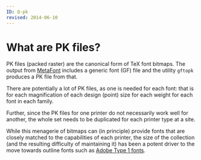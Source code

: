 ```yaml
---
ID: Q-pk
revised: 2014-06-10
---
```

# What are PK files?

PK files (packed raster) are the canonical form of TeX font
bitmaps.  The output from [MetaFont](./FAQ-useMF.html) includes a generic
font (GF) file and the utility `gftopk` produces a
PK file from that.

There are potentially a lot of PK files, as one
is needed for each font: that is for each magnification of each
design (point) size for each weight for each font in each family.

Further, since the PK files for one printer do not necessarily
work well for another, the whole set needs to be duplicated for each
printer type at a site.

While this menagerie of bitmaps can (in principle) provide fonts that
are closely matched to the capabilities of each printer, the size of
the collection (and the resulting difficulty of maintaining it) has
been a potent driver to the move towards outline fonts such as
[Adobe Type 1 fonts](./FAQ-adobetypen.html).

